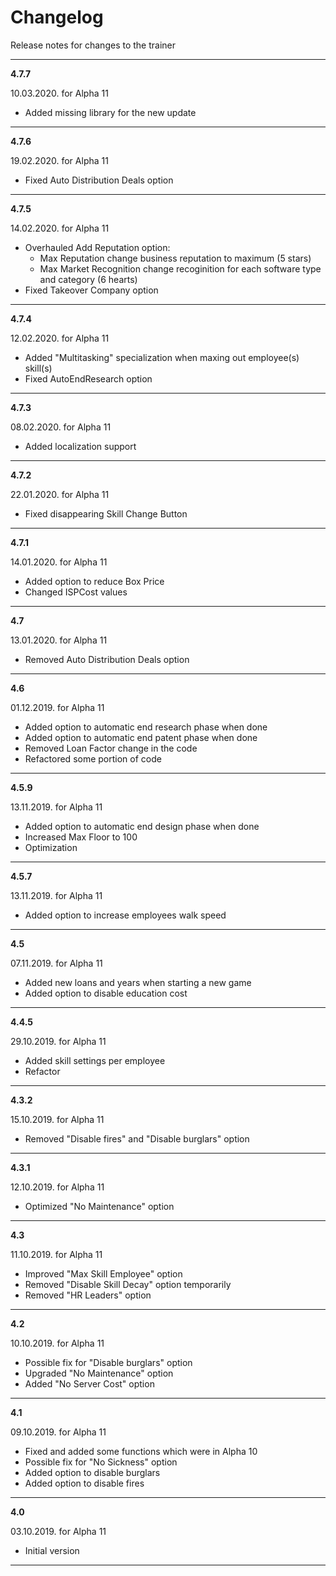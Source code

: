 # Changelog
Release notes for changes to the trainer

---

**4.7.7**

10.03.2020. for Alpha 11
- Added missing library for the new update

---

**4.7.6**

19.02.2020. for Alpha 11
- Fixed Auto Distribution Deals option

---

**4.7.5**

14.02.2020. for Alpha 11
- Overhauled Add Reputation option:
	* Max Reputation change business reputation to maximum (5 stars)
	* Max Market Recognition change recoginition for each software type and category (6 hearts)
- Fixed Takeover Company option

---

**4.7.4**

12.02.2020. for Alpha 11
- Added "Multitasking" specialization when maxing out employee(s) skill(s)
- Fixed AutoEndResearch option

---

**4.7.3**

08.02.2020. for Alpha 11
- Added localization support

---

**4.7.2**

22.01.2020. for Alpha 11
- Fixed disappearing Skill Change Button

---

**4.7.1**

14.01.2020. for Alpha 11
- Added option to reduce Box Price
- Changed ISPCost values

---

**4.7**

13.01.2020. for Alpha 11
- Removed Auto Distribution Deals option

---

**4.6**

01.12.2019. for Alpha 11
- Added option to automatic end research phase when done
- Added option to automatic end patent phase when done
- Removed Loan Factor change in the code
- Refactored some portion of code

---

**4.5.9**

13.11.2019. for Alpha 11
- Added option to automatic end design phase when done
- Increased Max Floor to 100
- Optimization

---

**4.5.7**

13.11.2019. for Alpha 11
- Added option to increase employees walk speed

---

**4.5**

07.11.2019. for Alpha 11
- Added new loans and years when starting a new game
- Added option to disable education cost

---

**4.4.5**

29.10.2019. for Alpha 11
- Added skill settings per employee
- Refactor

---

**4.3.2**

15.10.2019. for Alpha 11
- Removed "Disable fires" and "Disable burglars" option

---

**4.3.1**

12.10.2019. for Alpha 11
- Optimized "No Maintenance" option

---

**4.3**

11.10.2019. for Alpha 11
- Improved "Max Skill Employee" option
- Removed "Disable Skill Decay" option temporarily
- Removed "HR Leaders" option

---

**4.2**

10.10.2019. for Alpha 11
- Possible fix for "Disable burglars" option
- Upgraded "No Maintenance" option
- Added "No Server Cost" option

---

**4.1**

09.10.2019. for Alpha 11
- Fixed and added some functions which were in Alpha 10
- Possible fix for "No Sickness" option
- Added option to disable burglars
- Added option to disable fires

---

**4.0**

03.10.2019. for Alpha 11
- Initial version

---